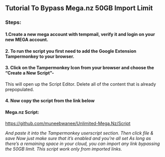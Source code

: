 ## Tutorial To Bypass Mega.nz 50GB Import Limit

### Steps:
#### 1.Create a new mega account with tempmail, verify it and login on your new MEGA account.

#### 2. To run the script you first need to add the Google Extension Tampermonkey to your browser.

#### 3. Click on the Tampermonkey Icon from your browser and choose the “Create a New Script”-
This will open up the Script Editor. Delete all of the content that is already prepopulated.

#### 4. Now copy the script from the link below

#### Mega.nz Script:
https://github.com/muneebwanee/Unlimited-Mega.Nz/Script

*And paste it into the Tampermonkey userscript section. Then click file & save
Now just make sure that it’s enabled and you’re all set
As long as there’s a remaining space in your cloud, you can import any link bypassing the 50GB limit.
This script work only from imported links.*
